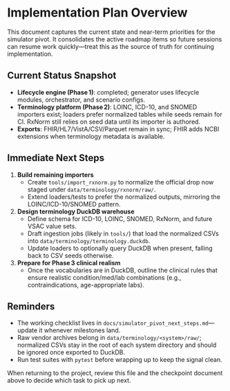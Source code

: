 # Implementation Plan Overview

This document captures the current state and near-term priorities for the simulator pivot. It consolidates the active roadmap items so future sessions can resume work quickly—treat this as the source of truth for continuing implementation.

## Current Status Snapshot
- **Lifecycle engine (Phase 1)**: completed; generator uses lifecycle modules, orchestrator, and scenario configs.
- **Terminology platform (Phase 2)**: LOINC, ICD-10, and SNOMED importers exist; loaders prefer normalized tables while seeds remain for CI. RxNorm still relies on seed data until its importer is authored.
- **Exports**: FHIR/HL7/VistA/CSV/Parquet remain in sync; FHIR adds NCBI extensions when terminology metadata is available.

## Immediate Next Steps
1. **Build remaining importers**
   - Create `tools/import_rxnorm.py` to normalize the official drop now staged under `data/terminology/rxnorm/raw/`.
   - Extend loaders/tests to prefer the normalized outputs, mirroring the LOINC/ICD-10/SNOMED pattern.
2. **Design terminology DuckDB warehouse**
   - Define schema for ICD-10, LOINC, SNOMED, RxNorm, and future VSAC value sets.
   - Draft ingestion jobs (likely in `tools/`) that load the normalized CSVs into `data/terminology/terminology.duckdb`.
   - Update loaders to optionally query DuckDB when present, falling back to CSV seeds otherwise.
3. **Prepare for Phase 3 clinical realism**
   - Once the vocabularies are in DuckDB, outline the clinical rules that ensure realistic condition/med/lab combinations (e.g., contraindications, age-appropriate labs).

## Reminders
- The working checklist lives in `docs/simulator_pivot_next_steps.md`—update it whenever milestones land.
- Raw vendor archives belong in `data/terminology/<system>/raw/`; normalized CSVs stay in the root of each system directory and should be ignored once exported to DuckDB.
- Run test suites with `pytest` before wrapping up to keep the signal clean.

When returning to the project, review this file and the checkpoint document above to decide which task to pick up next.
